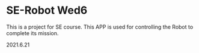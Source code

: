 # SE-Robot Wed6
This is a project for SE course. This APP is used for controlling the Robot to complete its mission.

2021.6.21
